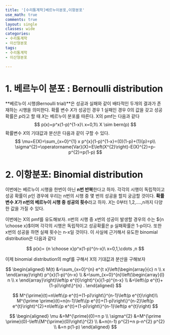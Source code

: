 ```yaml
---
title: '[수리통계학]베르누이분포,이항분포'
use_math: true
comments: true
layout: single
classes: wide
categories:
- 수리통계학
- 이산형분포
tags:
- 수리통계학
- 이산형분포

---
```


# 1. 베르누이 분포 : Bernoulli distribution

**베르누이 시행(Bernoulli trial)**은 성공과 실패와 같이 배타적인 두개의 결과가 존재하는 시행을 의미한다. 확률 변수 $X$가 성공인 경우 1 실패인 경우 0의 값을 갖고 성공확률은 $p$라고 할 때 $X$는 베르누이 분포를 따른다. X의 pmf는 다음과 같다
$$
p(x)=p^x(1-p)^{1-x}\ x=0,1\\
X \sim bern(p)
$$
확률변수 $X$의 기대값과 분산은 다음과 같이 구할 수 있다.
$$
\mu=E(X)=\sum_{x=0}^{1} x p^{x}(1-p)^{1-x}=(0)(1-p)+(1)(p)=p\\
\sigma^{2}=\operatorname{Var}(X)=E\left(X^{2}\right)-E(X)^{2}=p-p^{2}=p(1-p)
$$


# 2. 이항분포: Binomial distribution

이번에는 베르누이 시행을 한번이 아닌 **n번 반복**한다고 하자. 각각의 시행이 독립적이고 성공 확률이 $p$인 경우에 우리는 n번의 시행 중 몇 번의 성공을 할지 궁금할 것이다. **확률 변수 $X$가 n번의 베르누이 시행 중 성공의 횟수**라고 하자. $X$는 0부터 1,2,....,n까지 다양한 값을 가질 수 있다.

이번에는 X의 pmf를 유도해보자. n번의 시행 중 x번의 성공이 발생할 경우의 수는 ${n \choose x}$이며 각각의 시행은 독립적이고 성공확률은 p 실패확률은 1-p이다.  또한 x번의 성공을 하면 실패 횟수는 n-x일 것이다. 이 사실에 근거해서 유도한 binomial distribution은 다음과 같다


$$
p(x)= {n \choose x}p^x(1-p)^{n-x}\ x=0,1,\cdots ,n
$$


이제 binomial distribution의 mgf를 구해서 X의 기대값과 분산을 구해보자


$$
\begin{aligned}
M(t) &=\sum_{x=0}^{n} e^{t x}\left(\begin{array}{c}
n \\
x
\end{array}\right) p^{x}(1-p)^{n-x} \\
&=\sum_{x=0}^{n}\left(\begin{array}{l}
n \\
x
\end{array}\right)\left(p e^{t}\right)^{x}(1-p)^{n-x} \\
&=\left\{p e^{t}+(1-p)\right\}^{n} .
\end{aligned}
$$

$$
M^{\prime}(t)=n\left\{p e^{t}+(1-p)\right\}^{n-1}\left(p e^{t}\right)\\
M^{\prime \prime}(t)=n(n-1)\left\{p e^{t}+(1-p)\right\}^{n-2}\left(p e^{t}\right)^{2}+n\left\{p e^{t}+(1-p)\right\}^{n-1}\left(p e^{t}\right)
$$

$$
\begin{aligned}
\mu &=M^{\prime}(0)=n p \\
\sigma^{2} &=M^{\prime \prime}(0)-\left\{M^{\prime}(0)\right\}^{2} \\
&=n(n-1) p^{2}+n p-n^{2} p^{2} \\
&=n p(1-p)
\end{aligned}
$$
